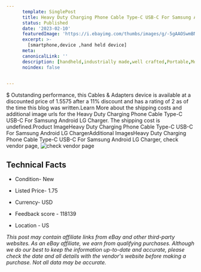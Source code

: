 ```yaml
---
      template: SinglePost
      title: Heavy Duty Charging Phone Cable Type-C USB-C For Samsung Android LG Charger
      status: Published
      date: '2023-02-10'
      featuredImage: 'https://i.ebayimg.com/thumbs/images/g/-5gAAOSwmBNh2XeK/s-l225.jpg'
      excerpt: >-
        [smartphone,device ,hand held device]
      meta:
      canonicalLink: ''
      description: [handheld,industrially made,well crafted,Portable,Mobile,Compact,Convenient,Lightweight,Maneuverable,Man-portable,Miniature,Carriable,Hand-held,Light,Holdable,Transportable,Mobile device,Pocket-sized,On-the-go,Wireless,Cordless,Compact size,Convenient size, smartphone,device ,hand held device]
      noindex: false

        
---
```

$
    Outstanding performance, this Cables & Adapters device is available at a discounted price of 1.5575 after a 11% discount and has a rating of 2 as of the time this blog was written.Learn More about the shipping costs and additional image urls for the Heavy Duty Charging Phone Cable Type-C USB-C For Samsung Android LG Charger. The shipping cost is undefined.Product ImageHeavy Duty Charging Phone Cable Type-C USB-C For Samsung Android LG ChargerAdditional ImagesHeavy Duty Charging Phone Cable Type-C USB-C For Samsung Android LG Charger, check vendor page, ![check vendor page](https://origin-galleryplus.ebayimg.com/ws/web/275375985390_2_0_1/225x225.jpg,https://origin-galleryplus.ebayimg.com/ws/web/275375985390_3_0_1/225x225.jpg,https://origin-galleryplus.ebayimg.com/ws/web/275375985390_4_0_1/225x225.jpg,https://origin-galleryplus.ebayimg.com/ws/web/275375985390_5_0_1/225x225.jpg,https://origin-galleryplus.ebayimg.com/ws/web/275375985390_6_0_1/225x225.jpg,https://origin-galleryplus.ebayimg.com/ws/web/275375985390_7_0_1/225x225.jpg,https://origin-galleryplus.ebayimg.com/ws/web/275375985390_8_0_1/225x225.jpg,https://origin-galleryplus.ebayimg.com/ws/web/275375985390_9_0_1/225x225.jpg,https://origin-galleryplus.ebayimg.com/ws/web/275375985390_10_0_1/225x225.jpg,https://origin-galleryplus.ebayimg.com/ws/web/275375985390_11_0_1/225x225.jpg)
    
    

 ## Technical Facts 



     
      

 - Condition- New 


      

 - Listed Price- 1.75 


      

 - Currency- USD 


      

 - Feedback score - 118139 


      

 - Location - US 


      
      

 *_This post may contain affiliate links from eBay and other third-party websites. As an eBay affiliate, we earn from qualifying purchases. Although we do our best to keep the information up-to-date and accurate, please check the date and all details with the vendor's website before making a purchase. Not all data may be accurate._*



    
    
    
    
    